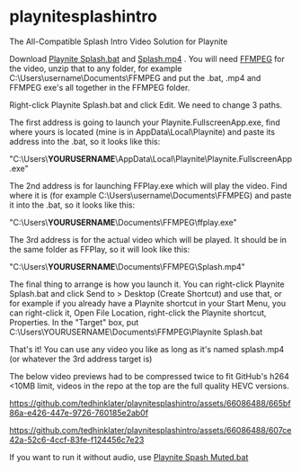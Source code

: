 # playnitesplashintro
The All-Compatible Splash Intro Video Solution for Playnite

Download [Playnite Splash.bat](https://github.com/tedhinklater/playnitesplashintro/blob/main/playnite%20splash.bat) and [Splash.mp4](https://github.com/tedhinklater/playnitesplashintro/blob/main/splash.mp4) . You will need [FFMPEG](https://www.gyan.dev/ffmpeg/builds/ffmpeg-release-essentials.zip) for the video, unzip that to any folder, for example C:\Users\username\Documents\FFMPEG and put the .bat, .mp4 and FFMPEG exe's all together in the FFMPEG folder.

Right-click Playnite Splash.bat and click Edit. We need to change 3 paths.

The first address is going to launch your Playnite.FullscreenApp.exe, find where yours is located (mine is in AppData\Local\Playnite) and paste its address into the .bat, so it looks like this:

"C:\Users\\**YOURUSERNAME**\\AppData\Local\Playnite\Playnite.FullscreenApp.exe"

The 2nd address is for launching FFPlay.exe which will play the video. Find where it is (for example C:\Users\username\Documents\FFMPEG) and paste it into the .bat, so it looks like this:

"C:\Users\\**YOURUSERNAME**\\Documents\FFMPEG\ffplay.exe"

The 3rd address is for the actual video which will be played. It should be in the same folder as FFPlay, so it will look like this:

"C:\Users\\**YOURUSERNAME**\\Documents\FFMPEG\Splash.mp4"

The final thing to arrange is how you launch it. You can right-click Playnite Splash.bat and click Send to > Desktop (Create Shortcut) and use that, or for example if you already have a Playnite shortcut in your Start Menu, you can right-click it, Open File Location, right-click the Playnite shortcut, Properties. In the "Target" box, put C:\Users\YOURUSERNAME\Documents\FFMPEG\Playnite Splash.bat

That's it! You can use any video you like as long as it's named splash.mp4 (or whatever the 3rd address target is)

The below video previews had to be compressed twice to fit GitHub's h264 <10MB limit, videos in the repo at the top are the full quality HEVC versions.

https://github.com/tedhinklater/playnitesplashintro/assets/66086488/665bf86a-e426-447e-9726-760185e2ab0f

https://github.com/tedhinklater/playnitesplashintro/assets/66086488/607ce42a-52c6-4ccf-83fe-f124456c7e23

If you want to run it without audio, use [Playnite Spash Muted.bat](https://github.com/tedhinklater/playnitesplashintro/blob/main/playnite%20splash%20muted.bat)
